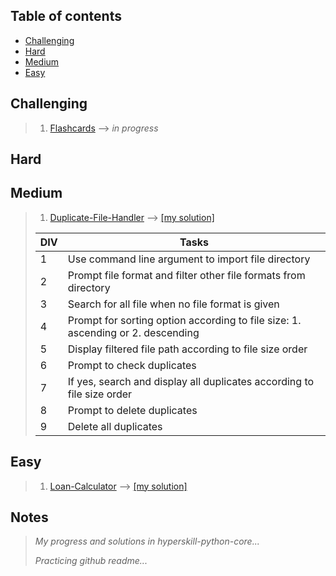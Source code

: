 Table of contents
---

  * [Challenging](#challenging)
  * [Hard](#hard)
  * [Medium](#medium)
  * [Easy](#easy)

Challenging
---
> 1. [Flashcards](https://hyperskill.org/projects/127?track=2) --> *in progress*

Hard
---

Medium
---
> 1. [Duplicate-File-Handler](https://hyperskill.org/projects/176?track=2) --> [[my solution]](https://github.com/ahsanyusob/hyperskill-python-core/blob/main/medium/Duplicate-File-Handler/handler.py)
> 
> | DIV | Tasks |
> | --- | --- |
> | 1 | Use command line argument to import file directory |
> | 2 | Prompt file format and filter other file formats from directory |
> | 3 | Search for all file when no file format is given |
> | 4 | Prompt for sorting option according to file size: 1. ascending or 2. descending |
> | 5 | Display filtered file path according to file size order |
> | 6 | Prompt to check duplicates |
> | 7 | If yes, search and display all duplicates according to file size order |
> | 8 | Prompt to delete duplicates |
> | 9 | Delete all duplicates |

Easy
---
> 1. [Loan-Calculator](https://hyperskill.org/projects/90?track=2) --> [[my solution]](https://github.com/ahsanyusob/hyperskill-python-core/blob/main/easy/Loan-Calculator/loancalc.py)

Notes
---
> *My progress and solutions in hyperskill-python-core...*
> 
> *Practicing github readme...*
